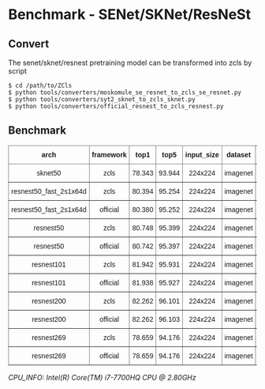 
# Benchmark - SENet/SKNet/ResNeSt

## Convert

The senet/sknet/resnest pretraining model can be transformed into zcls by script

```
$ cd /path/to/ZCls
$ python tools/converters/moskomule_se_resnet_to_zcls_se_resnet.py
$ python tools/converters/syt2_sknet_to_zcls_sknet.py
$ python tools/converters/official_resnest_to_zcls_resnest.py
```

## Benchmark

<style type="text/css">
.tg  {border-collapse:collapse;border-spacing:0;}
.tg td{border-color:black;border-style:solid;border-width:1px;font-family:Arial, sans-serif;font-size:14px;
  overflow:hidden;padding:10px 5px;word-break:normal;}
.tg th{border-color:black;border-style:solid;border-width:1px;font-family:Arial, sans-serif;font-size:14px;
  font-weight:normal;overflow:hidden;padding:10px 5px;word-break:normal;}
.tg .tg-9wq8{border-color:inherit;text-align:center;vertical-align:middle}
.tg .tg-baqh{text-align:center;vertical-align:top}
.tg .tg-c3ow{border-color:inherit;text-align:center;vertical-align:top}
.tg .tg-uzvj{border-color:inherit;font-weight:bold;text-align:center;vertical-align:middle}
.tg .tg-7btt{border-color:inherit;font-weight:bold;text-align:center;vertical-align:top}
.tg .tg-amwm{font-weight:bold;text-align:center;vertical-align:top}
</style>
<table class="tg">
<thead>
  <tr>
    <th class="tg-uzvj">arch</th>
    <th class="tg-uzvj">framework</th>
    <th class="tg-uzvj">top1</th>
    <th class="tg-uzvj">top5</th>
    <th class="tg-7btt">input_size</th>
    <th class="tg-7btt">dataset</th>
    <th class="tg-amwm">params_size/MB<br></th>
    <th class="tg-amwm">gflops<br></th>
    <th class="tg-amwm">cpu_infer/s</th>
  </tr>
</thead>
<tbody>
  <tr>
    <td class="tg-c3ow">sknet50</td>
    <td class="tg-c3ow">zcls</td>
    <td class="tg-c3ow">78.343</td>
    <td class="tg-c3ow">93.944</td>
    <td class="tg-c3ow">224x224</td>
    <td class="tg-c3ow">imagenet</td>
    <td class="tg-baqh">104.885</td>
    <td class="tg-baqh">9.000</td>
    <td class="tg-baqh">0.143</td>
  </tr>
  <tr>
    <td class="tg-c3ow">resnest50_fast_2s1x64d</td>
    <td class="tg-c3ow">zcls</td>
    <td class="tg-c3ow">80.394</td>
    <td class="tg-c3ow">95.254</td>
    <td class="tg-c3ow">224x224</td>
    <td class="tg-c3ow">imagenet</td>
    <td class="tg-baqh">104.840</td>
    <td class="tg-baqh">8.719</td>
    <td class="tg-baqh">0.092</td>
  </tr>
  <tr>
    <td class="tg-c3ow">resnest50_fast_2s1x64d</td>
    <td class="tg-c3ow">official</td>
    <td class="tg-c3ow">80.380</td>
    <td class="tg-c3ow">95.252</td>
    <td class="tg-c3ow">224x224</td>
    <td class="tg-c3ow">imagenet</td>
    <td class="tg-baqh">104.840</td>
    <td class="tg-baqh">8.716</td>
    <td class="tg-baqh">0.083</td>
  </tr>
  <tr>
    <td class="tg-c3ow">resnest50</td>
    <td class="tg-c3ow">zcls</td>
    <td class="tg-c3ow">80.748</td>
    <td class="tg-c3ow">95.399</td>
    <td class="tg-c3ow">224x224</td>
    <td class="tg-c3ow">imagenet</td>
    <td class="tg-baqh">104.840</td>
    <td class="tg-baqh">10.805</td>
    <td class="tg-baqh">0.435</td>
  </tr>
  <tr>
    <td class="tg-c3ow">resnest50</td>
    <td class="tg-c3ow">official</td>
    <td class="tg-c3ow">80.742</td>
    <td class="tg-c3ow">95.397</td>
    <td class="tg-c3ow">224x224</td>
    <td class="tg-c3ow">imagenet</td>
    <td class="tg-baqh">104.840</td>
    <td class="tg-baqh">10.801</td>
    <td class="tg-baqh">0.424</td>
  </tr>
  <tr>
    <td class="tg-c3ow">resnest101</td>
    <td class="tg-c3ow">zcls</td>
    <td class="tg-c3ow">81.942</td>
    <td class="tg-c3ow">95.931</td>
    <td class="tg-c3ow">224x224</td>
    <td class="tg-c3ow">imagenet</td>
    <td class="tg-baqh">184.155</td>
    <td class="tg-baqh">20.496</td>
    <td class="tg-baqh">0.667</td>
  </tr>
  <tr>
    <td class="tg-c3ow">resnest101</td>
    <td class="tg-c3ow">official</td>
    <td class="tg-c3ow">81.938</td>
    <td class="tg-c3ow">95.927</td>
    <td class="tg-c3ow">224x224</td>
    <td class="tg-c3ow">imagenet</td>
    <td class="tg-baqh">184.155</td>
    <td class="tg-baqh">20.491</td>
    <td class="tg-baqh">0.623</td>
  </tr>
  <tr>
    <td class="tg-c3ow">resnest200</td>
    <td class="tg-c3ow">zcls</td>
    <td class="tg-c3ow">82.262</td>
    <td class="tg-c3ow">96.101</td>
    <td class="tg-c3ow">224x224</td>
    <td class="tg-c3ow">imagenet</td>
    <td class="tg-baqh">267.798</td>
    <td class="tg-baqh">34.991</td>
    <td class="tg-baqh">0.344</td>
  </tr>
  <tr>
    <td class="tg-c3ow">resnest200</td>
    <td class="tg-c3ow">official</td>
    <td class="tg-c3ow">82.262</td>
    <td class="tg-c3ow">96.103</td>
    <td class="tg-c3ow">224x224</td>
    <td class="tg-c3ow">imagenet</td>
    <td class="tg-baqh">267.798</td>
    <td class="tg-baqh">34.981</td>
    <td class="tg-baqh">0.350</td>
  </tr>
  <tr>
    <td class="tg-c3ow">resnest269</td>
    <td class="tg-c3ow">zcls</td>
    <td class="tg-c3ow">78.659</td>
    <td class="tg-c3ow">94.176</td>
    <td class="tg-c3ow">224x224</td>
    <td class="tg-c3ow">imagenet</td>
    <td class="tg-baqh">423.162</td>
    <td class="tg-baqh">45.083</td>
    <td class="tg-baqh">0.454</td>
  </tr>
  <tr>
    <td class="tg-c3ow">resnest269</td>
    <td class="tg-c3ow">official</td>
    <td class="tg-c3ow">78.659</td>
    <td class="tg-c3ow">94.176</td>
    <td class="tg-c3ow">224x224</td>
    <td class="tg-c3ow">imagenet</td>
    <td class="tg-baqh">423.162</td>
    <td class="tg-baqh">45.070</td>
    <td class="tg-baqh">0.476</td>
  </tr>
  </tbody>
</table>

*CPU_INFO: Intel(R) Core(TM) i7-7700HQ CPU @ 2.80GHz*